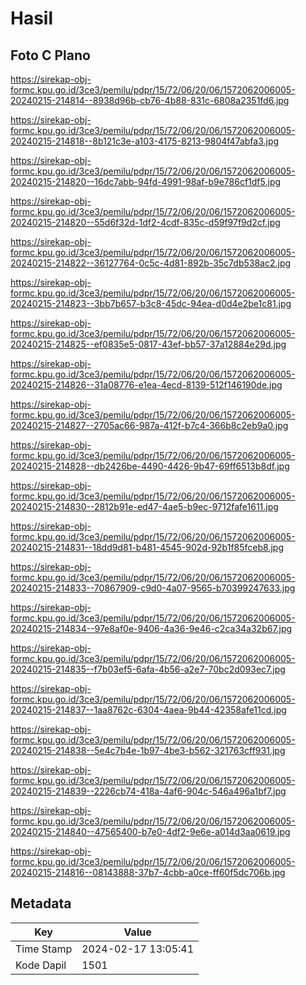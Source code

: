 # Hasil

## Foto C Plano

https://sirekap-obj-formc.kpu.go.id/3ce3/pemilu/pdpr/15/72/06/20/06/1572062006005-20240215-214814--8938d96b-cb76-4b88-831c-6808a2351fd6.jpg

https://sirekap-obj-formc.kpu.go.id/3ce3/pemilu/pdpr/15/72/06/20/06/1572062006005-20240215-214818--8b121c3e-a103-4175-8213-9804f47abfa3.jpg

https://sirekap-obj-formc.kpu.go.id/3ce3/pemilu/pdpr/15/72/06/20/06/1572062006005-20240215-214820--16dc7abb-94fd-4991-98af-b9e786cf1df5.jpg

https://sirekap-obj-formc.kpu.go.id/3ce3/pemilu/pdpr/15/72/06/20/06/1572062006005-20240215-214820--55d6f32d-1df2-4cdf-835c-d59f97f9d2cf.jpg

https://sirekap-obj-formc.kpu.go.id/3ce3/pemilu/pdpr/15/72/06/20/06/1572062006005-20240215-214822--36127764-0c5c-4d81-892b-35c7db538ac2.jpg

https://sirekap-obj-formc.kpu.go.id/3ce3/pemilu/pdpr/15/72/06/20/06/1572062006005-20240215-214823--3bb7b657-b3c8-45dc-94ea-d0d4e2be1c81.jpg

https://sirekap-obj-formc.kpu.go.id/3ce3/pemilu/pdpr/15/72/06/20/06/1572062006005-20240215-214825--ef0835e5-0817-43ef-bb57-37a12884e29d.jpg

https://sirekap-obj-formc.kpu.go.id/3ce3/pemilu/pdpr/15/72/06/20/06/1572062006005-20240215-214826--31a08776-e1ea-4ecd-8139-512f146190de.jpg

https://sirekap-obj-formc.kpu.go.id/3ce3/pemilu/pdpr/15/72/06/20/06/1572062006005-20240215-214827--2705ac66-987a-412f-b7c4-366b8c2eb9a0.jpg

https://sirekap-obj-formc.kpu.go.id/3ce3/pemilu/pdpr/15/72/06/20/06/1572062006005-20240215-214828--db2426be-4490-4426-9b47-69ff6513b8df.jpg

https://sirekap-obj-formc.kpu.go.id/3ce3/pemilu/pdpr/15/72/06/20/06/1572062006005-20240215-214830--2812b91e-ed47-4ae5-b9ec-9712fafe1611.jpg

https://sirekap-obj-formc.kpu.go.id/3ce3/pemilu/pdpr/15/72/06/20/06/1572062006005-20240215-214831--18dd9d81-b481-4545-902d-92b1f85fceb8.jpg

https://sirekap-obj-formc.kpu.go.id/3ce3/pemilu/pdpr/15/72/06/20/06/1572062006005-20240215-214833--70867909-c9d0-4a07-9565-b70399247633.jpg

https://sirekap-obj-formc.kpu.go.id/3ce3/pemilu/pdpr/15/72/06/20/06/1572062006005-20240215-214834--97e8af0e-9406-4a36-9e46-c2ca34a32b67.jpg

https://sirekap-obj-formc.kpu.go.id/3ce3/pemilu/pdpr/15/72/06/20/06/1572062006005-20240215-214835--f7b03ef5-6afa-4b56-a2e7-70bc2d093ec7.jpg

https://sirekap-obj-formc.kpu.go.id/3ce3/pemilu/pdpr/15/72/06/20/06/1572062006005-20240215-214837--1aa8762c-6304-4aea-9b44-42358afe11cd.jpg

https://sirekap-obj-formc.kpu.go.id/3ce3/pemilu/pdpr/15/72/06/20/06/1572062006005-20240215-214838--5e4c7b4e-1b97-4be3-b562-321763cff931.jpg

https://sirekap-obj-formc.kpu.go.id/3ce3/pemilu/pdpr/15/72/06/20/06/1572062006005-20240215-214839--2226cb74-418a-4af6-904c-546a496a1bf7.jpg

https://sirekap-obj-formc.kpu.go.id/3ce3/pemilu/pdpr/15/72/06/20/06/1572062006005-20240215-214840--47565400-b7e0-4df2-9e6e-a014d3aa0619.jpg

https://sirekap-obj-formc.kpu.go.id/3ce3/pemilu/pdpr/15/72/06/20/06/1572062006005-20240215-214816--08143888-37b7-4cbb-a0ce-ff60f5dc706b.jpg


## Metadata

| Key        | Value               |
| ---------- | ------------------- |
| Time Stamp | 2024-02-17 13:05:41 |
| Kode Dapil | 1501                |




